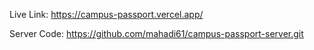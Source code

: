 Live Link: https://campus-passport.vercel.app/

Server Code: https://github.com/mahadi61/campus-passport-server.git

